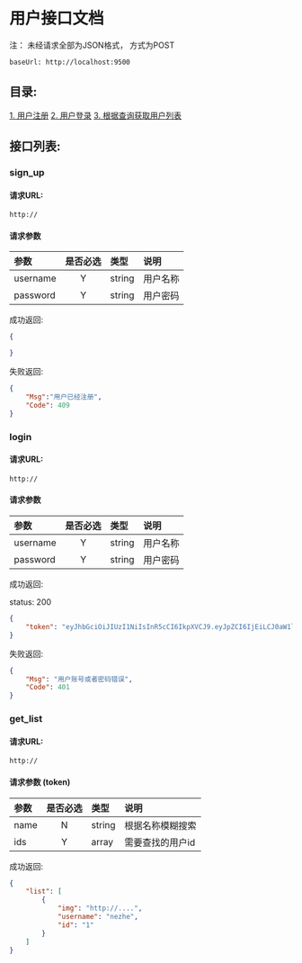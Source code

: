 # 用户接口文档

注： 未经请求全部为JSON格式， 方式为POST

```
baseUrl: http://localhost:9500
```

## 目录:

[1. 用户注册](#sign_up)
[2. 用户登录](#login)
[3. 根据查询获取用户列表](#get_list)



## 接口列表:

### sign_up

#### 请求URL:

```
http://
```

#### 请求参数

|参数|是否必选|类型|说明|
|:-----|:-------:|:-----|:-----|
|username      |Y       |string  |用户名称
|password      |Y       |string  |用户密码


成功返回:

```json
{

}
```

失败返回: 

```json
{
    "Msg":"用户已经注册",
    "Code": 409
}
```


### login

#### 请求URL:

```
http://
```

#### 请求参数

|参数|是否必选|类型|说明|
|:-----|:-------:|:-----|:-----|
|username      |Y       |string  |用户名称
|password      |Y       |string  |用户密码


成功返回:

status: 200

```json
{
    "token": "eyJhbGciOiJIUzI1NiIsInR5cCI6IkpXVCJ9.eyJpZCI6IjEiLCJ0aW1lc3RhbXAiOjEyMzQ1LCJ1c2VybmFtZSI6Im5lemhhIn0.xHGOIRzIylTLWx-ceTa6UMsw4uO-kQk4asfZoT0XKms"
}
```

失败返回: 

```json
{
    "Msg": "用户账号或者密码错误",
    "Code": 401
}
```


### get_list

#### 请求URL:

```
http://
```

#### 请求参数 (token)

|参数|是否必选|类型|说明|
|:-----|:-------:|:-----|:-----|
|name      |N      |string  |根据名称模糊搜索
|ids      |Y       |array  |需要查找的用户id


成功返回:

```json
{
    "list": [
        {
            "img": "http://....",
            "username": "nezhe",
            "id": "1"
        }
    ]
}
```


